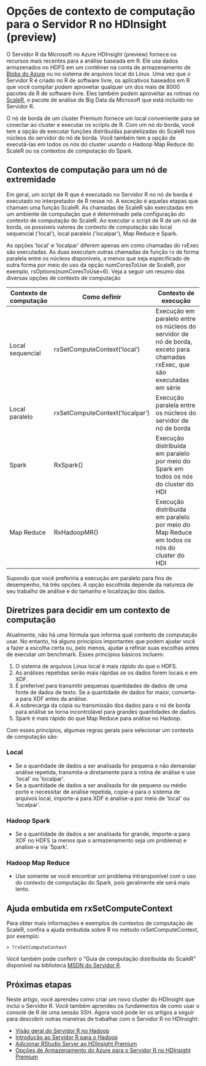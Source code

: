 <properties
   pageTitle="Opções de contexto de computação para o Servidor R no HDInsight (preview) | Microsoft Azure"
   description="Conheça as diferentes opções de contexto de computação disponíveis para usuários com o Servidor R no HDInsight (preview)"
   services="HDInsight"
   documentationCenter=""
   authors="jeffstokes72"
   manager="jhubbard"
   editor="cgronlun"
/>

<tags
   ms.service="HDInsight"
   ms.devlang="R"
   ms.topic="article"
   ms.tgt_pltfrm="na"
   ms.workload="data-services"
   ms.date="07/21/2016"
   ms.author="jeffstok"
/>

# Opções de contexto de computação para o Servidor R no HDInsight (preview)

O Servidor R da Microsoft no Azure HDInsight (preview) fornece os recursos mais recentes para a análise baseada em R. Ele usa dados armazenados no HDFS em um contêiner na conta de armazenamento de [Blobs do Azure](../storage/storage-introduction.md "Armazenamento do Blob do Azure") ou no sistema de arquivos local do Linux. Uma vez que o Servidor R é criado no R de software livre, os aplicativos baseados em R que você compilar podem aproveitar qualquer um dos mais de 8000 pacotes de R de software livre. Eles também podem aproveitar as rotinas no [ScaleR](http://www.revolutionanalytics.com/revolution-r-enterprise-scaler "Revolution Analytics ScaleR"), o pacote de análise de Big Data da Microsoft que está incluído no Servidor R.

O nó de borda de um cluster Premium fornece um local conveniente para se conectar ao cluster e executar os scripts de R. Com um nó do borda, você tem a opção de executar funções distribuídas paralelizadas do ScaleR nos núcleos do servidor do nó de borda. Você também tem a opção de executá-las em todos os nós do cluster usando o Hadoop Map Reduce do ScaleR ou os contextos de computação do Spark.

## Contextos de computação para um nó de extremidade

Em geral, um script de R que é executado no Servidor R no nó de borda é executado no interpretador de R nesse nó. A exceção é aquelas etapas que chamam uma função ScaleR. As chamadas de ScaleR são executadas em um ambiente de computação que é determinado pela configuração do contexto de computação do ScaleR. Ao executar o script de R de um nó de borda, os possíveis valores de contexto de computação são local sequencial ('local'), local paralelo ('localpar'), Map Reduce e Spark.

As opções ‘local’ e ‘localpar’ diferem apenas em como chamadas do rxExec são executadas. As duas executam outras chamadas de função rx de forma paralela entre os núcleos disponíveis, a menos que seja especificado de outra forma por meio do uso da opção numCoresToUse de ScaleR, por exemplo, rxOptions(numCoresToUse=6). Veja a seguir um resumo das diversas opções de contexto de computação

| Contexto de computação | Como definir | Contexto de execução |
|------------------|---------------------------------|---------------------------------------------------------------------------------------|
| Local sequencial | rxSetComputeContext(‘local’) | Execução em paralelo entre os núcleos do servidor de nó de borda, exceto para chamadas rxExec, que são executadas em série |
| Local paralelo | rxSetComputeContext(‘localpar’) | Execução paralela entre os núcleos do servidor de nó de borda |
| Spark | RxSpark() | Execução distribuída em paralelo por meio do Spark em todos os nós do cluster do HDI |
| Map Reduce | RxHadoopMR() | Execução distribuída em paralelo por meio do Map Reduce em todos os nós do cluster do HDI |


Supondo que você preferiria a execução em paralelo para fins de desempenho, há três opções. A opção escolhida depende da natureza de seu trabalho de análise e do tamanho e localização dos dados.

## Diretrizes para decidir em um contexto de computação

Atualmente, não há uma fórmula que informa qual contexto de computação usar. No entanto, há alguns princípios importantes que podem ajudar você a fazer a escolha certa ou, pelo menos, ajudar a refinar suas escolhas antes de executar um benchmark. Esses princípios básicos incluem:

1.	O sistema de arquivos Linux local é mais rápido do que o HDFS.
2.	As análises repetidas serão mais rápidas se os dados forem locais e em XDF.
3.	É preferível para transmitir pequenas quantidades de dados de uma fonte de dados de texto. Se a quantidade de dados for maior, converta-a para XDF antes da análise.
4.	A sobrecarga da cópia ou transmissão dos dados para o nó de borda para análise se torna incontrolável para grandes quantidades de dados.
5.	Spark é mais rápido do que Map Reduce para análise no Hadoop.

Com esses princípios, algumas regras gerais para selecionar um contexto de computação são:

### Local

- Se a quantidade de dados a ser analisada for pequena e não demandar análise repetida, transmita-a diretamente para a rotina de análise e use 'local' ou 'localpar'.
- Se a quantidade de dados a ser analisada for de pequeno ou médio porte e necessitar de análise repetida, copie-a para o sistema de arquivos local, importe-a para XDF e analise-a por meio de 'local' ou 'localpar'.

### Hadoop Spark

- Se a quantidade de dados a ser analisada for grande, importe-a para XDF no HDFS (a menos que o armazenamento seja um problema) e analise-a via 'Spark'.

### Hadoop Map Reduce

- Use somente se você encontrar um problema intransponível com o uso do contexto de computação do Spark, pois geralmente ele será mais lento.

## Ajuda embutida em rxSetComputeContext

Para obter mais informações e exemplos de contextos de computação de ScaleR, confira a ajuda embutida sobre R no método rxSetComputeContext, por exemplo:

    > ?rxSetComputeContext

Você também pode conferir o “Guia de computação distribuída do ScaleR” disponível na biblioteca [MSDN do Servidor R](https://msdn.microsoft.com/library/mt674634.aspx "R Server no MSDN").


## Próximas etapas

Neste artigo, você aprendeu como criar um novo cluster do HDInsight que inclui o Servidor R. Você também aprendeu os fundamentos de como usar o console de R de uma sessão SSH. Agora você pode ler os artigos a seguir para descobrir outras maneiras de trabalhar com o Servidor R no HDInsight:

- [Visão geral do Servidor R no Hadoop](hdinsight-hadoop-r-server-overview.md)
- [Introdução ao Servidor R para o Hadoop](hdinsight-hadoop-r-server-get-started.md)
- [Adicionar RStudio Server ao HDInsight Premium](hdinsight-hadoop-r-server-install-r-studio.md)
- [Opções de Armazenamento do Azure para o Servidor R no HDInsight Premium](hdinsight-hadoop-r-server-storage.md)

<!---HONumber=AcomDC_0921_2016-->